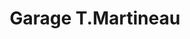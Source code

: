 ---
title: "Garage T.Martineau"
url: /monthodon/garage-t-martineau/
shop: réparation de voitures
---